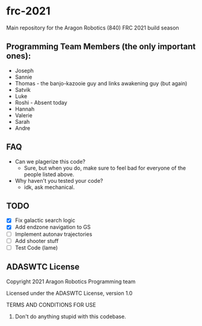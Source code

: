 # frc-2021
Main repository for the Aragon Robotics (840) FRC 2021 build season

## Programming Team Members (the only important ones):

- Joseph 
- Sannie
- Thomas - the banjo-kazooie guy and links awakening guy (but again)
- Satvik
- Luke
- Roshi - Absent today
- Hannah
- Valerie
- Sarah
- Andre

## FAQ

- Can we plagerize this code?
	- Sure, but when you do, make sure to feel bad for everyone of the people listed above.
- Why haven't you tested your code?
	- idk, ask mechanical.


## TODO

- [x] Fix galactic search logic
- [x] Add endzone navigation to GS
- [ ] Implement autonav trajectories
- [ ] Add shooter stuff
- [ ] Test Code (lame)

## ADASWTC License

Copyright 2021 Aragon Robotics Programming team

Licensed under the ADASWTC License, version 1.0

TERMS AND CONDITIONS FOR USE

1. Don't do anything stupid with this codebase.